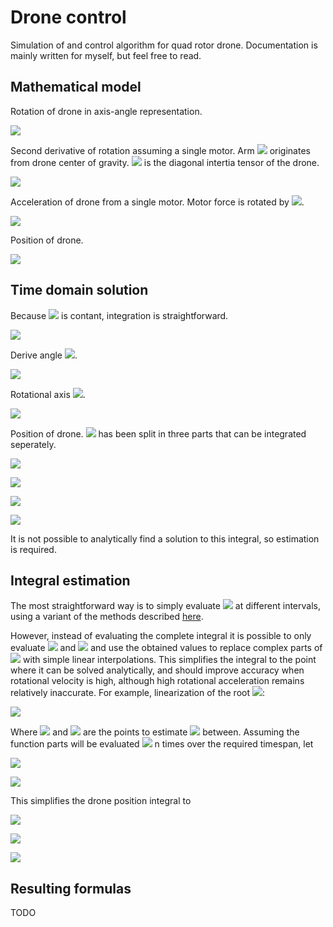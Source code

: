 # Drone control
Simulation of and control algorithm for quad rotor drone. Documentation is mainly written for myself, but feel free to read.

## Mathematical model
Rotation of drone in axis-angle representation.

![](https://render.githubusercontent.com/render/math?math=\color{%23666}%20\large%20\underrightarrow{\theta}=\theta%20\underrightarrow{e},\lvert%20e\rvert=1)

Second derivative of rotation assuming a single motor. Arm ![](https://render.githubusercontent.com/render/math?math=\color{%23666}\underrightarrow{r_F}) originates from drone center of gravity. ![](https://render.githubusercontent.com/render/math?math=\color{%23666}%20I) is the diagonal intertia tensor of the drone.

![](https://render.githubusercontent.com/render/math?math=\color{%23666}%20\large%20\ddot{\underrightarrow{\theta}}=I^{-1}(\underrightarrow{r_F}%20\times%20\underrightarrow{F}))

Acceleration of drone from a single motor. Motor force is rotated by ![](https://render.githubusercontent.com/render/math?math=\color{%23666}%20\theta).

![](https://render.githubusercontent.com/render/math?math=\color{%23666}%20\large%20\underrightarrow{\alpha}=\frac{1}{m}\overline{\underrightarrow{F}}=\frac{1}{m}(\cos(\theta)\underrightarrow{F}%2B\sin(\theta)(\underrightarrow{e}\times%20\underrightarrow{F})%2B\underrightarrow{e}(1-\cos(\theta))(\underrightarrow{e}\cdot%20\underrightarrow{F})))
 
Position of drone.

![](https://render.githubusercontent.com/render/math?math=\color{%23666}%20\large%20\ddot{\underrightarrow{r}}=\underrightarrow{\alpha})

## Time domain solution
Because ![](https://render.githubusercontent.com/render/math?math=\color{%23666}\ddot{\underrightarrow{\theta}}) is contant, integration is straightforward.

![](https://render.githubusercontent.com/render/math?math=\color{%23666}%20\large%20\underrightarrow{\theta}(t)=\frac{1}{2}t^2\ddot{\underrightarrow{\theta}}%2Bt\dot{\underrightarrow{\theta}}(0)%2B\underrightarrow{\theta}(0))

Derive angle ![](https://render.githubusercontent.com/render/math?math=\color{%23666}\theta).

![](https://render.githubusercontent.com/render/math?math=\color{%23666}%20\large%20\theta(t)=\sqrt{(\frac{1}{2}t^2\ddot{\underrightarrow{\theta}}_x%2Bt\dot{\underrightarrow{\theta}}_x(0)%2B\underrightarrow{\theta}_x(0))^2%2B(\frac{1}{2}t^2\ddot{\underrightarrow{\theta}}_y%2Bt\dot{\underrightarrow{\theta}}_y(0)%2B\underrightarrow{\theta}_y(0))^2%2B(\frac{1}{2}t^2\ddot{\underrightarrow{\theta}}_z%2Bt\dot{\underrightarrow{\theta}}_z(0)%2B\underrightarrow{\theta}_z(0))^2})

Rotational axis ![](https://render.githubusercontent.com/render/math?math=\color{%23666}e).

![](https://render.githubusercontent.com/render/math?math=\color{%23666}%20\large%20\underrightarrow{e}(t)=\frac{\underrightarrow{\theta}(t)}{\theta(t)})

Position of drone. ![](https://render.githubusercontent.com/render/math?math=\color{%23666}\alpha) has been split in three parts that can be integrated seperately.

![](https://render.githubusercontent.com/render/math?math=\color{%23666}%20\large%20\underrightarrow{r}(t)=\frac{1}{m}\displaystyle\int\int%20\underrightarrow{a}(t)%2B\underrightarrow{b}(t)%2B\underrightarrow{c}(t)dtdt)

![](https://render.githubusercontent.com/render/math?math=\color{%23666}%20\large%20\underrightarrow{a}(t)=\cos(\theta(t))\underrightarrow{F})

![](https://render.githubusercontent.com/render/math?math=\color{%23666}%20\large%20\underrightarrow{b}(t)=\sin(\theta(t))\underrightarrow{e}(t)\times%20\underrightarrow{F})

![](https://render.githubusercontent.com/render/math?math=\color{%23666}%20\large%20\underrightarrow{c}(t)=(1-\cos(\theta(t)))(\underrightarrow{e}(t)\cdot%20\underrightarrow{F})\underrightarrow{e}(t))

It is not possible to analytically find a solution to this integral, so estimation is required.

## Integral estimation
The most straightforward way is to simply evaluate ![](https://render.githubusercontent.com/render/math?math=\color{%23666}\alpha) at different intervals, using a variant of the methods described [here](https://tutorial.math.lamar.edu/classes/calcii/approximatingdefintegrals.aspx).

However, instead of evaluating the complete integral it is possible to only evaluate ![](https://render.githubusercontent.com/render/math?math=\color{%23666}%20\theta) and ![](https://render.githubusercontent.com/render/math?math=\color{%23666}%20\underrightarrow{e}) and use the obtained values to replace complex parts of ![](https://render.githubusercontent.com/render/math?math=\color{%23666}%20\underrightarrow{\alpha}(t)) with simple linear interpolations. This simplifies the integral to the point where it can be solved analytically, and should improve accuracy when rotational velocity is high, although high rotational acceleration remains relatively inaccurate. For example, linearization of the root ![](https://render.githubusercontent.com/render/math?math=\color{%23666}%20\theta(t)):

![](https://render.githubusercontent.com/render/math?math=\color{%23666}%20\large%20\overline{\theta}(q,w,t)=\theta(q)%2B\frac{\theta(w)-\theta(q)}{w-q}(t-q))

Where ![](https://render.githubusercontent.com/render/math?math=\color{%23666}q) and ![](https://render.githubusercontent.com/render/math?math=\color{%23666}w) are the points to estimate ![](https://render.githubusercontent.com/render/math?math=\color{%23666}\theta(t)) between.  Assuming the function parts will be evaluated ![](https://render.githubusercontent.com/render/math?math=\color{%23666}%20\large%20n) n times over the required timespan, let

![](https://render.githubusercontent.com/render/math?math=\color{%23666}%20\large%20\theta_n(t)=k_nt%2Bl_n)

![](https://render.githubusercontent.com/render/math?math=\color{%23666}%20\large%20\underrightarrow{e_n}(t)=\underrightarrow{o_n}t%2B\underrightarrow{p_n})

This simplifies the drone position integral to

![](https://render.githubusercontent.com/render/math?math=\color{%23666}%20\large%20\underrightarrow{a_n}(t)=\cos(k_nt%2Bl_n)\underrightarrow{F})

![](https://render.githubusercontent.com/render/math?math=\color{%23666}%20\large%20\underrightarrow{b_n}(t)=\sin(k_nt%2Bl_n)(\underrightarrow{o_n}t%2B\underrightarrow{p_n})\times%20\underrightarrow{F})

![](https://render.githubusercontent.com/render/math?math=\color{%23666}%20\large%20\underrightarrow{c_n}(t)=(1-\cos(k_nt%2Bl_n))((\underrightarrow{o_n}t%2B\underrightarrow{p_n})\cdot%20\underrightarrow{F})(\underrightarrow{o_n}t%2B\underrightarrow{p_n}))

## Resulting formulas
TODO